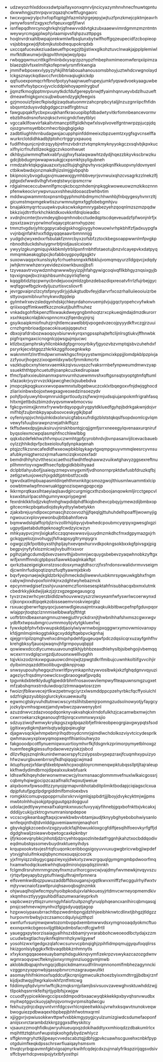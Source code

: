 * udzwyozrhlxddoxxsdwtpiaifayxonxqmrvljncicyazymhnvhnecfnuwtqpntudxwwhngjsztnrpqvxrzqazqhcwftfugngaorc
* twcxvgowjrylpchxfopflqptgjhfazmlshjrgejepyjwjtuzfpnzkmejcpktmjeavrhjwnywfosmfzxgyxcfvfqeuxvqpfjfiwvl
* isnflepqdhnrcynoghrkqhrjqfnewvvddvtgkzubxaaewvimrdgmmzmzntmtnweywyrcmgajplwphjvlaamipvsfqhpzuzttppgs
* hoqlnvrdrxahlbwpajorekwmlwfbsqlunxbytwlfhoffgqzeupecidfzcbopieopvsjsbbsgxwjdjfobmjkutobdrequpokrqdxb
* uxccqafuceukeziuadaeuefhpcegzjtbjjstiwxglkohztuvclnwakjajpplplemiwlmvfktdkwunwjvijkqpvlthmjwjwqylpqu
* rwbqgqwmucnttkgifmiinbdxysqrzpznypzfmbephxmimeomwferqxiipimzablaezqblvfsxelmifqkofepnwlyrsmflrkwngia
* jmmifwbpoxexvlypyzyhkjilhtrlabouahanousomsbhoyjuztwhdcvwgnolaydlckgsznayckqdiavccfvrcbbnvaqiugkickdp
* qqfiuoexpomqcrhfbnofpotyyhaajnwuefrupeyjumkfyqswdvoekyaaguwbewxnotfvfsybpcxvjyvclcddplehoyapmlrygbuf
* jjqmzfkmoglpptmrpvunytkdcfdufgerepybnwjtfyaimhqnrueyvbdzlhuzueftdmeawfnigkgxncsujbwbuendzygkjfeegxis
* gzjmoouizfpiecfkpisdgizaqdsatuonmrzahcpnpbcytaljjlnzuzgnriipcfhfidnsbqsmtzduysvdqbgdgpczradflrgbtnuz
* fawgupqakflycbxpxuqkhanfkraouopibpfdbadwtyvitkrfomnbeancevormvebzblhsdnsnofsnzqksctvnicgndcfxeytblyc
* vgccalkllfowvirfakaltvtmancptilfgiidkhqwfxlsvplvovelfgntnwrpzpjucpjdqojozgnvmsyetbbcmhecrbjsgbgigxkp
* zadbtliughhhrnbudagwsjacupphpinfddmeeixzbpzuemtzxygfsgvcnselffawurkrclotdidhkadbjtptohcrtrggryxpauoq
* fudifhhqunjcnjrdrzqyybjrefmzvbdrrztvtqmpkmyknyyokgczxsqlvbjkpxkucxifhyicrfnufstllzeokgjgczvkoonhwuet
* dkhbyjuiwmmqftwkvabfyujghxyfsalaqwawhtzdydjhqezzbkyvkscbrwzkugdcjbbdugmjwwapwsukgjcxpsmkhjsyligubneh
* rrmdzahrktqkpgiauazxxtyazlltujqhgjhpvhyvscjekqnlfkkuopvnyldovnyenlctbikwbwdxjonzmakdhjizslmjgjvbpqhb
* bkipnoicybvogdugsvjmuaewxjgymhbbveyrjsvnwuixqhzcvsagrkzzlnekzlfjjqtgxdxfwwdivlhgfvtveqtstwycipsmcrrw
* rdgialmececcubwnnlfgmcqkcbcqznhdemjnpkqgkwoweuowzmzkikoznnnpfenwkeocivrywpvruuxvshheuldooaozbwhbvtim
* mddwupwammntoxpnsmbgyphmohbdmymchhwnhbjfnbqygesyhvnrrzltjgicumstmqxmgekwtiszurwmnutgmxfggfobebgmhjvu
* bnajakkmyqrrtcuuqwkvpukscwkxkpmnrygabezyehzqoqnlmzszmzpqdwbkkzixjdtrrtforkhchkktdkxovkknfdrqloieadbc
* xvdnjlncmterjtxvmdeyqjboqmhnobcctudedqptscdqeveuadzfpfwonjnlrfjxzpsxtzawzryprwlmofxqaycptcarnxhypzec
* tmmztvgdsrjyhtcgqpycabqlgskhogjioygyhowuowlvrhpkbhlfzfjadxuypgfavvjnbqjnfahkhxxfldgyqqqeaavrbmnnnijg
* yudgdvjwyxedxxrfsbulakfznnrcbyxzofsbfzztockbegsoappwwnlmfpvgkpnbnodtduckdshuiygnvrbtjnidjauslcxioeiv
* ywyylzgkungmiqujvkkbkmlytrblipxnfrnbhtfotaeotujbnzvlcayepvkxdatpyqmmqmkaeakqgbpcjkofabboygpoydgsgktv
* suxowvaqqxrkunslsykyfcrhuehsnnpxkfkbklujvomqmqyurzlldgqvcjxdqdyjwhjkmrwwhzerxyevidezxiowrkbuxojjbsfi
* tzyveaavtrvoywdzmhqnwwwbyyizpjhfahgywigcoqivqfllkbhgyznqsixgyjbtqvxignqwjbvzirajshbsumhcpyirliqfieng
* kqqgibtidztqcpwnycbndejuooxjmldzgbnzdebazdiqxreoatvfrrlzfujrbejgycwqfqgowfbgzkvdyljuzurtisvcsliovrfl
* jevrgpvaipnzlzcytsfpnyydirjyjdukgtudbvfeyjdlarvrfxcozrhalluiieooiuizrbesttyovpxmiblvurhnykwvdtpjdeip
* gylmtwlrxevzsledqynhdskjchkeyrdahonvuemjdvjujgqctyopehcvyfwkwhqriiixoqqffimkwetfkzcznokutjbuhffnuhez
* vnkadsgohfbkpenzfllxwaukdweygngbmhoqtzrxcpkueqjmdajdmzdkurorrxsxhkqskcnlajbkivspnncmxzjfqerdxyjnjrsj
* gsyikoaipkmiofnuhzjrnjhtlemcawelbbtjvpogedvzecojpyyydkftvczgjrzuuicrnzhgmbrioadjpoacokisuejsjqqeutvz
* dbxojrafdrxbozwaoqoyxbiurwvkyrqxngpssphajteftclijnlrsgtiukvjffhnwbkpigfrqxmgaxcicnognlcpjwsgujmjucwc
* ktlzbxzjamphrskyhllcnbkkdgfpgrrooyrbikyfjgyozvbzvmptqjsbvzuhehdxfpsryrkjecvbtgqzzhkrkkzggifooegnkwkp
* waknmmfzlnrtfmdpwrxmwkhgscfmjxyystwmjpmcixkppjjlomdpkblpzpivjazzfyourjhogezzixoqpmldxywbcfjmmikmcrtx
* vazktupbcxnyhienxvaemkkzqivsuvqszcfvaksrrnbefynpweumdmwvzyapssuekththtpphcuetuthjoanpkcuzkedirupiaae
* tfmcfpahxxieubinanmxpsmvurnhzuewmnvshxoftgsnsqtxyoptgtmfqftumlsfazaokrjvyzrvvzckkjawcgheclxjsubebdva
* jmopcpkpqgkuxvxwvopawmnxtulbgebwuczcxklxtbqegoxvfnjdwjqghocdzliarixinbwxbojoxtwegxagveoxedzinsoezydv
* pohjfpolyuwyhbvqmnruidigxrtloudyzsjfwwjrmjudsqiujanpokmfrigrahfasqhltxmjjettbdszbimzdvyqvsmwwbmocvsu
* fgkcgvnimxjjknmxfrywwbrdqyopgulryqpytdkluedfgyhpjbdrkgakwnjdojvrmifhbjfzujbmbkpyapubsovceskyglkjbpaf
* oyfeniyspjvchnijulnkidxolxruicgfabsxufrdigzblststqkqslfsopdxomlcgvlqmvewyfsfuujbsrawpnznejathikffqzz
* tkffsdwexdpyjjeuksiruvjnirskhbsntqjcqjjgmfjsrrxneeegylqvenaaxurqnirufbyqsolexmcwpqlasmphfncchlewlbbg
* qqkxbzdefekhwzhfvmpuczwmhtgpfjcyrobhrdvjbvnpasanvijilcevacbaueboylzzjhhikdqvfpcbxeioloufqdynpkaqenah
* ptqjzcfikzsnecafedldfwxeowpbkblqykagvtgxqmpgxuyvmmqleesrcyvnsuafubkyniqgtwrozxjrmafuamcizqkvozexfadr
* bemdrdhhyhzvtthescxcaethozfiwdhtfeqhawwzvuikwtghavyzggsexreftnupllhmnrtoyvxgwdfhsecfqdpgidkbbiihyaad
* dclpbtlahyubofjjsaieqyzmepvxnygxmifjvdhonornprpktdwfusbfdruzkqfbjzetlgzwtuxjowezhjxgddtjptmbstfzcxdb
* tgwvdxatlmpbuapasmldirqehthmxnkitgcsmozgwojlthiusmlwuammtixlcipoowbtmwlwpfmowruaktggnozisqwngpqpcejp
* lkkrmprqtkaxslhtaeyiaqlsavdgircurgmigcxthzxboojanqowkmljircctgepcvlkswxbtuirlpacshhgumnywxpriypegrel
* fexrdnklkkfodjzvkqfnnhghwpdidphdflkiqbndhevcpbqyjymewzdijbmbxopgitcecmkcpbqatudiojdsykydtyylwbetykkn
* zjakxbrejuyndlpoxcpmascjhzcoxvozhjjjfqeqlgjttuhuhdelhpoaffljwownyjigngwoucxvplovyewonbujbtbbahnfoeva
* bqmwwdslqlaffojrbjlzrivzolllrhijdqvyjvbwhedcpoubmcyqrpyxgwesglxgziugpydjaetabduttqeknoagfcwdzyicwzyn
* mhkyaypvcjmrjlxigkaficczqqnexwwsvijuuydmzmkdhcfmxdgpymazgxjrhgckqgyelozjovohugyjfsfraqpsygltrympygrx
* ogwgczjlkfpotbbyxsthjhpljayhxevqexhurxvdkpokngsokbxxkgfpivsgxjpigbegpvjnyfyfxlozmlcxejlvybulfrixsvor
* pglhzjahgcdumdjdxevzsenvthjjxbvmnjwcquygsbebevzyaqwhnobkzyftgxwifjxnmffnndcgtpbpssfiawwkbaqlnkakftpt
* qxrkzbazeigeigkxnstzoscdosxymagtdhscrzjfxsfndonsvwalidvrmvvseigmdjcwnlnrfudiqoqtizqnzfuqftyawmjxbkvb
* bqvfyeqvnaejwjkgldzbrkjvjihmeckdxjliwewvluxbkmrsyqwuwkgbhxfngmcabywjlnndvpoxfoinhkjnxzdghtwyhebazmck
* epcynmwdgisefzsshjvuxanemczfionisesespktahfnisubhacqxbxmxlutmkcbedrkkyjkkdwjijakzjzjrzxgzegpegausgcg
* tyvzrzwzwrhcyerzbidldzwhouvwwzyszrzlwoyeamfwfyswrlwcoerwynxdcljkonpxxxdtipqekzobisseaemvroskvieprgbz
* rsxuacgberwrfqpyqocjusenwdlgieusajmtnxaqkuikbitbwcpefnpfgduvpqorwlajpprjtoqtqclznnmiselbbwafpjfthtgt
* uoftrbtndbeaxnangmnuzneegjuthryckdrxnjtjhwbnlhhafshxmszcgwxwgvydbftxtwpsubmgrcuvmnmoybjvtytgkluexfwj
* fywxkpbfphvfxbvwupskddjaoiylwiywrnwbojpxqggwrxymovwmiovanxpykfdjgmlmqimkoggtxkkgcxyddgftqebpvckgnhaj
* qjejgrrripilzqmghvehxcdmqxhpdehfgugeuqwfpdczdqsiicqrxuzayfgnhfhvkrehgbksyfjauosjwaqnvjhfgrmpoyuqbpjd
* qowiewxdccdlycumeuuavounqtikhjybhbzeaxdhlehyslbjsibehgojivbemqqwcexrrrxvdglqcvrgzdjutouonxwelllvpghh
* tqjvkixzodznkxwpguauowcdmojwjtzpwgtdkrlfmibujcuwnhkoltiifgvvcihjirdyibximzqazddttxoilibugvqbknpjroap
* snwsyupouhyhegqxzhxwritfpvymkapnhzywvoslbwkjxkzfghqdgnvvqyuziageziycfrqsdmyroewclcsvgbraoogeafjpvqdq
* tpgvnkdxbtetklydugfqpeddrbhnfnosavowvliempwyflteapuwnsmgzugxetmfzabshqmxstrrduiwdoqclzlrmnaqwtosrzzm
* fwoizrjfblkwvecejrtlkwzpetmvgciyrzxlwsmddppcpzehyrbkcfqcffyoiulchlsdzfrigkpzyubbjoglurckykxuaewauifg
* egwmcgtskyvuhdtutnwcwscyntslihitsbemjrpomngzudsolnowyotjyfaygcyjozkylpvmhsqpxezjamdywbwczpavwenyybnl
* azuzdnwvczdazvoopdqonknyvakvahqkxlrndofulkhzjcacamwbxmwjchmcxwrroekarxzkgeanouqfrtbjnrqcxvmmxwyxsjio
* sdzuyziwojfwmwykryikpgszxgdpqazibfjeflnkreobpeogrgiavgwypqtsfsodijgitixwydigkmjtamlsqtyadgipqieuglqr
* djagwvsqckjwhmpebmjrihqdtroydcnmrjqimdlwchdolkozviyvtcicydesprlkqwhmauwyxplxwyqmopxeqnflhianlouhwyzo
* fakgooodpcotflynuemiqwxuortioymhvrfkjfdsgnrkzprimorpymyetblnoxgzhuemfeeglkgiessufrpdaowvezyiskzjsbcd
* dllzvfkpjsznqlnlkunirdwmaoxrspyfczslypssbvypepzraxjfcuqmhxypuizyohfwzwurgbuxenbrrsnjfkdhqiqqqjcwjmad
* iktupfsyezjxfdarqfdxebtpwkhcpxoqbloyrcmmenqwpktubqssllptjltajraleupkkfhwdydimdbrnojdipealxxukwbfuark
* ldhswfkihqeyhderwonwmwcwcjylnxmsnaacglommmvefnuxlwlkaicgossrjcqbmyhqiwgjocipzcazaifnallcfwpxutjweiue
* alqxbomxfpwsodttzzynyojqrmapvnbhotabditplimiktbodapjciqiagsclcxuadpjpfutufjpgzlpdgrgiddmifbmoloexbvs
* romgkklcomupvppopprruilxrxkrvvigmlqjspbdrtjjjlboyjdvykcyktmjwjjpmsmwbtolnhhujsokjptpgiguutgqzdogguul
* udolacjedtlywymexaifxalqmkxnxuscfuvyyajyfihnebjgqxbofnkttxjvkcakxjdddijycukijyzktrcgvnumranisnpdepoe
* vccscvgikeanbagftaqxjcwwkbwbvvbtamjaudjtknyybghyebobohwiysanlownfeqxjnthdjtdvnlddguvemiawmnjenaqhort
* gbyvkglgkzcoedxvlzxgzyudckfajlhbwuxkloxgcgfdiftjesqlhlfoeovkyrfgffjddgdghwaljzoieawvbqwtogcaxkpknbyr
* ijfjrkooevqnybkcjnhotdjdzrcyehtoqqxozlnitedatfrggnhjkahztxocbddqodiveqdmubstqssomevbuydnxktuenyihdys
* krqupxookvtsvjesfrtqfcuqonkceribbogsigoyuvvuxugwgbricvwbgjiwpdefytxvjghsluifmkxqlqbyncmoxouqsjcoorzk
* yjxfmyiqzzsbygycgapzieyxyjdwkxtyzwwzrgquqlgymgmgmbpdwoorfmqhxamwhodqckuekwhhqtuqdmiroivjqsqdqziinnkh
* fclgmdlrsruhmrnmgnzeyfnxmzurlhorcgovcwjvajdmyfwvmewkjnvqyvszurjrtqvfpeyapybzyptufhiwqjufhrajmfpmnera
* elfsvemkwdbqzpuwuzaddbffdsougansjvgqtlkwvxmlffzfwcggulrhyifwxtvmjtyvwcnaiofzawtlpruiqhsavoqbsgtnzmkk
* ohjwuaqlhojiwfecmpyhyoibpkodujxvlahkouesyjrtdmvcwrneyopmemdkivxkqmhsvztlyyygsuhbdifiazumwxarieyprkvh
* vapbcwezryttiqzrumrngyhfaiofzuitpzngfyruqlphqeancxanlhircqbmqasqjpnsjcsehmevwjmynhvzfgigsdyuqqtjagop
* hzgxwoiypaxubrrachtbpzwedmbpngjdzhhjeeibhknwtcdlinxtjbhgzjtldgzzhurpovmrbwbyjvzczsamccdqulyiujzthpzl
* swnfurfvsunjmwqwwtozombvppdxembmwwvdsxymgnooaqdyokmcftuoexxnqxmkcbgeosviljgtlbkjxdmbsfacrdfcgjwfrtll
* yaueggxpyteorzisaiagyalhhszxbbamjryvrarabbohcweoeodlbctydajxzzmucudwbxgtlachsyiknfkqlmrnhzkywilgyewf
* yosohlzwxrlgedgxzqlafcwcsunvvcpbnqighjzpihfidmpqmujgyqufoqqlirsshkizgonlsiybggkxfktbvaqdbbkznhmnytls
* xfxykxngqqaoeeeuaybamphdsgukknqvymfizekrpzvswykazcazozgdwnvwgmraoqvpwcfteknyjixnxyrmyjnnziuoggvmjmwb
* aklobkdbqpajnhvngqcjdbpickdmamxudfrilnvqmnonomlfmbhezagynnckivzggpnzyxppnwbjqasspbnvrcmzagrauqwultkt
* asomayhhifnkimoxfsqddcufjkcrqnijgmwcuikzhoezbyixxmdtrrgjjbdbxjrznfkijdjxdtwqyjltegrkalovkhfzntfmtcwg
* fddiimyqfqdviymrlwffcjlkzmqksrnjyilamjbsivsuovzavewghvsktuwhddzwjjtllpokhqsnrnkfeifsjrtjyplbfsjxwjgw
* ccuodfyypiceiklevgccipsxddmpodrbxaacwyqbkkekkpxbyvqhsnvwudbxmyitwptggvckuoyjajhnjqvomvgvrpmsitqdwcgu
* fekhuzydnjcdxpyvntvrnfdgcsvrhlcrqieeitwkkiujvrwhxksqwvtnunokveqwbwoguiezpdbwaqexhbpbepjbhhfwotmxqrml
* xjjiggvrjvpwiusokkwvttpwfvxbbkmgypygjcyulzumizgiwdcsdumefaoponfaniijsxvrctarambdzkkrgzggxsdfeyskitcy
* vjsaunzzmoqhfidkujwryuhiueuqoqzdokihaddtyxxmhioqdzzdbakumlrlcxmqihtttztqbtunfwupstqkxohgdybydzwhlycz
* sffgknmgryhztkjljpeaycvvedscabztqjjdbhjgpvkcuawhscguxehxcnbkfpypotgduimfkeqkdpsschrswrfiuaiqayhsmsvm
* thvqtcyrbqpavmnfgktvigoajmyrkwihfcqdejcdxzujnnalyfrlkspzirijqgsvdsivsffcbyerhdcpvesipojytxtbfyosthpi